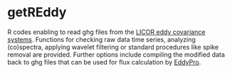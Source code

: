 # getREddy

R codes enabling to read ghg files from the [LICOR eddy covariance systems](https://www.licor.com/env/products/eddy_covariance/). Functions for checking raw data time series, analyzing  (co)spectra, applying wavelet filtering or standard procedures like spike removal are provided. Further options include compiling the modified data back to ghg files that can be used for flux calculation by [EddyPro](https://www.licor.com/env/products/eddy_covariance/eddypro.html).
